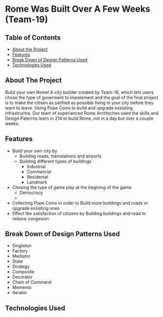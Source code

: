 # Rome Was Built Over A Few Weeks (Team-19)

## Table of Contents
- [About the Project](#about-the-project)
- [Features](#features)
- [Break Down of Design Patterns Used](#break-down-of-design-patterns-used)
- [Technologies Used](#technologies-used)

## About The Project 
Build your own Rome! A city builder created by Team-19, which lets users chose the type of goverment to impelement and the goal of the final project is to make the citisen as satified as possible living in your city before they want to leave. Using Pope Coins to build and upgrade exsisting infrastructre. Our team of experianced Rome Arctiteches used the skills and Design Paterrns learn in 214 to build Rome, not in a day but over a couple weeks.

## Features
- Build your own city by
  - Building roads, trainstations and airports
  - Building different types of buildings
    - Industrial
    - Commercial
    - Residental
    - Landmark
- Chosing the type of game play at the begining of the game
  - Democracy
  -
- Collecting Pope Coins in order to Build more buildings and roads or upgrade exsisting ones
- Effect the satisfaction of citizens by Building buildings and road to reduce congesion
  
## Break Down of Design Patterns Used
- Singleton
- Factory
- Mediator
- State
- Strategy
- Composite
- Decorator
- Chain of Command
- Memento
- Iterator

## Technologies Used
